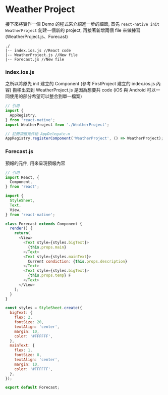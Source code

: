 # Weather Project

接下來將實作一個 Demo 的程式來介紹進一步的細節, 首先 `react-native init WeatherProject` 創建一個新的 project, 再接著新增兩個 file 來做練習 (WeatherProject.js、Forecast)

```
./
|-- index.ios.js //React code
|-- WeatherProject.js //New file
|-- Forecast.js //New file
```

### index.ios.js
之所以將原先 init 建立的 Component (參考 FirstProject 建立的 index.ios.js 內容) 搬移出去到 WeatherProject.js 是因為想要共 code (iOS 與 Android 可以一同使用的部分希望可以整合到單一檔案)

```javascript
// 引用
import {
  AppRegistry,
} from 'react-native';
import WeatherProject from './WeatherProject';

// 註冊頂層元件給 AppDelegate.m
AppRegistry.registerComponent('WeatherProject', () => WeatherProject);
```

### Forecast.js
預報的元件, 用來呈現預報內容

```javascript
// 引用
import React, {
  Component,
} from 'react';

import {
  StyleSheet,
  Text,
  View,
} from 'react-native';

class Forecast extends Component {
  render() {
    return(
      <View>
        <Text style={styles.bigText}>
          {this.props.main}
        </Text>
        <Text style={styles.mainText}>
          Current condiction: {this.props.description}
        </Text>
        <Text style={styles.bigText}>
          {this.props.temp} F
        </Text>
      </View>
    );
  }
}

const styles = StyleSheet.create({
  bigText: {
    flex: 2,
    fontSize: 20,
    textAlign: 'center',
    margin: 10,
    color: '#FFFFFF',
  },
  mainText: {
    flex: 1,
    fontSize: 8,
    textAlign: 'center',
    margin: 10,
    color: '#FFFFFF',
  },
});

export default Forecast;
```